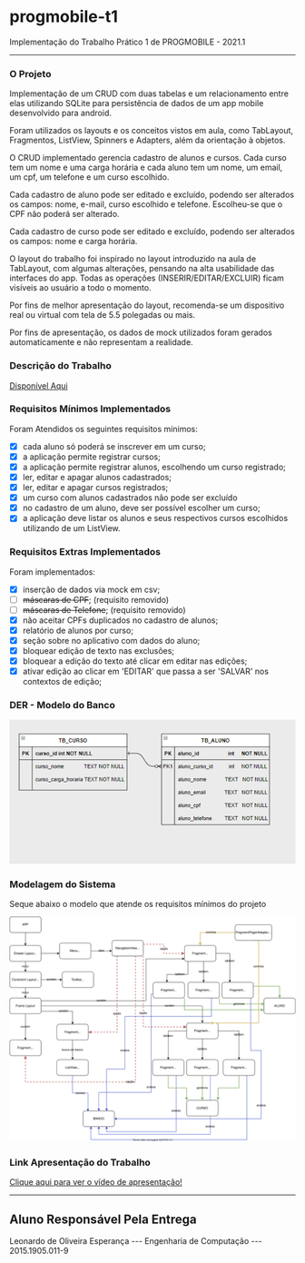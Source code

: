 # progmobile-t1
Implementação do Trabalho Prático 1 de PROGMOBILE - 2021.1

__________________________________________________________________

### O Projeto

Implementação de um CRUD com duas tabelas e um relacionamento entre elas utilizando SQLite para persistência de dados de um app mobile desenvolvido para android.

Foram utilizados os layouts e os conceitos vistos em aula, como  TabLayout, Fragmentos, ListView, Spinners e Adapters, além da orientação à objetos.

O CRUD implementado gerencia cadastro de alunos e cursos. Cada curso tem um nome e uma carga horária e cada aluno tem um nome, um email, um cpf, um telefone e um curso escolhido.

Cada cadastro de aluno pode ser editado e excluído, podendo ser alterados os campos: nome, e-mail, curso escolhido e telefone. Escolheu-se que o CPF não poderá ser alterado.

Cada cadastro de curso pode ser editado e excluído, podendo ser alterados os campos: nome e carga horária.

O layout do trabalho foi inspirado no layout introduzido na aula de TabLayout, com algumas alterações, pensando na alta usabilidade das interfaces do app. Todas as operações (INSERIR/EDITAR/EXCLUIR) ficam visíveis ao usuário a todo o momento.

Por fins de melhor apresentação do layout, recomenda-se um dispositivo real ou virtual com tela de 5.5 polegadas ou mais.

Por fins de apresentação, os dados de mock utilizados foram gerados automaticamente e não representam a realidade.


### Descrição do Trabalho

[Disponível Aqui](https://github.com/esperancaleonardo/progmobile-t1/blob/main/assets/desc.pdf)

### Requisitos Mínimos Implementados

Foram Atendidos os seguintes requisitos mínimos:
- [X] cada aluno só poderá se inscrever em um curso;
- [x] a aplicação permite registrar cursos;
- [x] a aplicação permite registrar alunos, escolhendo um curso registrado;
- [x] ler, editar e apagar alunos cadastrados;
- [x] ler, editar e apagar cursos registrados;
- [x] um curso com alunos cadastrados não pode ser excluído
- [x] no cadastro de um aluno, deve ser possível escolher um curso;
- [x] a aplicação deve listar os alunos e seus respectivos cursos escolhidos utilizando de um ListView.

### Requisitos Extras Implementados

Foram implementados:
- [x] inserção de dados via mock em csv;
- [ ] ~~máscaras de CPF~~; (requisito removido)
- [ ] ~~máscaras de Telefone~~; (requisito removido)
- [x] não aceitar CPFs duplicados no cadastro de alunos;
- [x] relatório de alunos por curso;
- [x] seção sobre no aplicativo com dados do aluno;
- [x] bloquear edição de texto nas exclusões;
- [x] bloquear a edição do texto até clicar em editar nas edições;
- [x] ativar edição ao clicar em 'EDITAR' que passa a ser 'SALVAR' nos contextos de edição;

### DER - Modelo do Banco

![alt text](https://github.com/esperancaleonardo/progmobile-t1/blob/main/assets/DER_RELACIONAL.png)


### Modelagem do Sistema

Seque abaixo o modelo que atende os requisitos mínimos do projeto

![alt text](https://github.com/esperancaleonardo/progmobile-t1/blob/main/assets/a.svg)

### Link Apresentação do Trabalho

[Clique aqui para ver o vídeo de apresentação!](http://www.youtube.com)

-------------------------------------------------
## Aluno Responsável Pela Entrega

Leonardo de Oliveira Esperança    ---    Engenharia de Computação   ---   2015.1905.011-9
